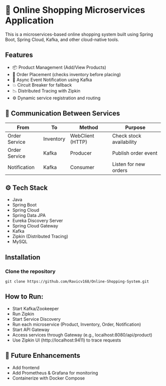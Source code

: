 # 🛒 Online Shopping Microservices Application

This is a microservices-based online shopping system built using Spring Boot, Spring Cloud, Kafka, and other cloud-native tools.

## Features
- 📦 Product Management (Add/View Products)
- 🛒 Order Placement (checks inventory before placing)
- 🔁 Async Event Notification using Kafka
- 💥 Circuit Breaker for fallback
- 📉 Distributed Tracing with Zipkin
- ⚙️ Dynamic service registration and routing

## 🔗 Communication Between Services
| From          | To        | Method           | Purpose                  |
| ------------- | --------- | ---------------- | ------------------------ |
| Order Service | Inventory | WebClient (HTTP) | Check stock availability |
| Order Service | Kafka     | Producer         | Publish order event      |
| Notification  | Kafka     | Consumer         | Listen for new orders    |

## ⚙️ Tech Stack
- Java
- Spring Boot
- Spring Cloud
- Spring Data JPA
- Eureka Discovery Server
- Spring Cloud Gateway
- Kafka
- Zipkin (Distributed Tracing)
- MySQL

## Installation
### Clone the repository
    git clone https://github.com/Ravicv168/Online-Shopping-System.git

## How to Run:
- Start Kafka/Zookeeper
- Run Zipkin
- Start Service Discovery
- Run each microservice (Product, Inventory, Order, Notification)
- Start API Gateway
- Access services through Gateway (e.g., localhost:8080/api/product)
- Use Zipkin UI (http://localhost:9411) to trace requests

## 🚀 Future Enhancements
- Add frontend
- Add Prometheus & Grafana for monitoring
- Containerize with Docker Compose
